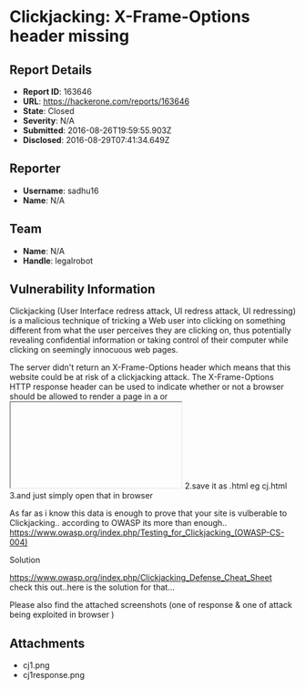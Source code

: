 # Clickjacking: X-Frame-Options header missing

## Report Details
- **Report ID**: 163646
- **URL**: https://hackerone.com/reports/163646
- **State**: Closed
- **Severity**: N/A
- **Submitted**: 2016-08-26T19:59:55.903Z
- **Disclosed**: 2016-08-29T07:41:34.649Z

## Reporter
- **Username**: sadhu16
- **Name**: N/A

## Team
- **Name**: N/A
- **Handle**: legalrobot

## Vulnerability Information
Clickjacking (User Interface redress attack, UI redress attack, UI redressing) is a malicious technique of tricking a Web user into clicking on something different from what the user perceives they are clicking on, thus potentially revealing confidential information or taking control of their computer while clicking on seemingly innocuous web pages.

The server didn't return an X-Frame-Options header which means that this website could be at risk of a clickjacking attack. The X-Frame-Options HTTP response header can be used to indicate whether or not a browser should be allowed to render a page in a <frame> or <iframe>. Sites can use this to avoid clickjacking attacks, by ensuring that their content is not embedded into other sites.

This vulnerability affects Web Server.

POC

Here are th steps to reproduce the vulnerability

1.open notepad and paste the following code

<html>
   <head>
     <title>Clickjack test page</title>
   </head>
   <body>
     <p>Website is vulnerable to clickjacking!</p>
     <iframe src="https://www.legalrobot.com/swag/" width="500" height="500"></iframe>
   </body>
</html>
2.save it as <anyname>.html eg cj.html
3.and just simply open that in browser

As far as i know this data is enough to prove that your site is vulberable to Clickjacking..
according to OWASP its more than enough..
https://www.owasp.org/index.php/Testing_for_Clickjacking_(OWASP-CS-004)

Solution

https://www.owasp.org/index.php/Clickjacking_Defense_Cheat_Sheet
check this out..here is the solution for that...

Please also find the attached screenshots (one of response & one of  attack being exploited in browser )



## Attachments
- cj1.png
- cj1response.png
